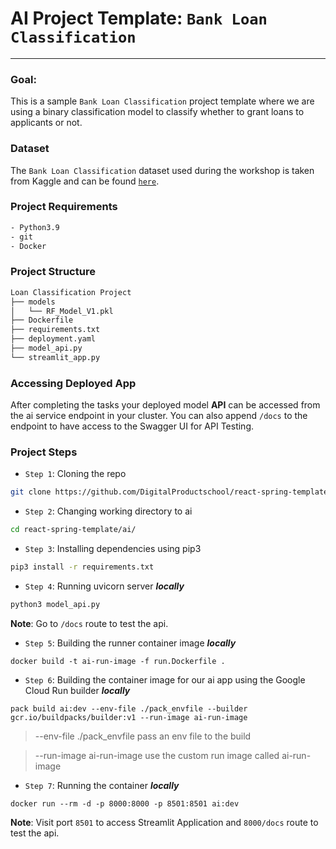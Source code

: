 # AI Project Template: `Bank Loan Classification`
<hr></hr>

### Goal:
This is a sample `Bank Loan Classification` project template where we are using a binary classification model to classify whether to grant loans to applicants or not. 

### Dataset
The `Bank Loan Classification` dataset used during the workshop is taken from Kaggle and can be found <a href='https://www.kaggle.com/sriharipramod/bank-loan-classification'>`here`</a>.

### Project Requirements 
```bash
- Python3.9
- git
- Docker
```
### Project Structure

```bash
Loan Classification Project
├── models
│   └── RF_Model_V1.pkl
├── Dockerfile
├── requirements.txt
├── deployment.yaml
├── model_api.py
└── streamlit_app.py
```
    
### Accessing Deployed App
After completing the tasks your deployed model **API** can be accessed from the ai service endpoint in your cluster. You can also append `/docs` to the endpoint to have access to the Swagger UI for API Testing.
  
### Project Steps

- `Step 1`: Cloning the repo

```bash
git clone https://github.com/DigitalProductschool/react-spring-template.git
```

 
- `Step 2`: Changing working directory to ai

```bash
cd react-spring-template/ai/
```
 
- `Step 3`: Installing dependencies using pip3
 
```bash
pip3 install -r requirements.txt
```
  
- `Step 4`: Running uvicorn server ***locally***

```bash
python3 model_api.py
```
**Note**: Go to `/docs` route to test the api. 

- `Step 5`: Building the runner container image ***locally***
```
docker build -t ai-run-image -f run.Dockerfile .
```
- `Step 6`: Building the container image for our ai app using the Google Cloud Run builder ***locally***

```
pack build ai:dev --env-file ./pack_envfile --builder gcr.io/buildpacks/builder:v1 --run-image ai-run-image  
```

> --env-file ./pack_envfile pass an env file to the build 

> --run-image ai-run-image  use the custom run image called ai-run-image 


- `Step 7`: Running the container ***locally***

```
docker run --rm -d -p 8000:8000 -p 8501:8501 ai:dev 
```
**Note**: Visit port `8501` to access Streamlit Application and `8000/docs` route to test the api. 
